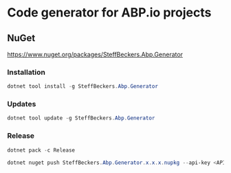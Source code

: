 # Code generator for ABP.io projects

## NuGet

https://www.nuget.org/packages/SteffBeckers.Abp.Generator

### Installation

```powershell
dotnet tool install -g SteffBeckers.Abp.Generator
```

### Updates

```powershell
dotnet tool update -g SteffBeckers.Abp.Generator
```

### Release

```powershell
dotnet pack -c Release
```

```powershell
dotnet nuget push SteffBeckers.Abp.Generator.x.x.x.nupkg --api-key <API key here> --source https://api.nuget.org/v3/index.json
```
